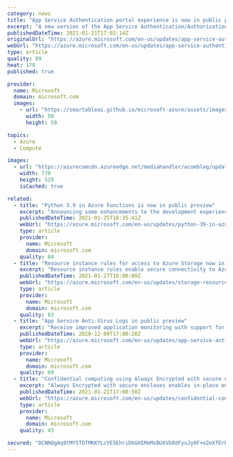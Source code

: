 ```yaml
---
category: news
title: "App Service Authentication portal experience is now in public preview"
excerpt: "A new version of the App Service Authentication/Authorization portal experience is now in preview."
publishedDateTime: 2021-01-21T17:02:14Z
originalUrl: "https://azure.microsoft.com/en-us/updates/app-service-authentication-portal-experience-is-now-in-public-preview/"
webUrl: "https://azure.microsoft.com/en-us/updates/app-service-authentication-portal-experience-is-now-in-public-preview/"
type: article
quality: 89
heat: 170
published: true

provider:
  name: Microsoft
  domain: microsoft.com
  images:
    - url: "https://smartableai.github.io/microsoft-azure/assets/images/organizations/microsoft.com-50x50.jpg"
      width: 50
      height: 50

topics:
  - Azure
  - Compute

images:
  - url: "https://azurecomcdn.azureedge.net/mediahandler/acomblog/updates/UpdatesV2/blog/57e5a3a7-6c89-438a-bd13-712987f17971.jpg"
    width: 770
    height: 529
    isCached: true

related:
  - title: "Python 3.9 in Azure Functions is now in public preview"
    excerpt: "Announcing some enhancements to the development experience for Python workloads in Azure Functions, including support for Python 3.9."
    publishedDateTime: 2021-01-25T18:35:41Z
    webUrl: "https://azure.microsoft.com/en-us/updates/python-39-in-azure-functions-is-now-in-public-preview/"
    type: article
    provider:
      name: Microsoft
      domain: microsoft.com
    quality: 84
  - title: "Resource instance rules for access to Azure Storage now in public preview"
    excerpt: "Resource instance rules enable secure connectivity to Azure  Storage by restricting access to specific resources of select Azure services. Resource instance rules to control access to Azure Storage are now in preview in all Azure public regions."
    publishedDateTime: 2021-01-27T16:00:00Z
    webUrl: "https://azure.microsoft.com/en-us/updates/storage-resource-instance-rules-preview/"
    type: article
    provider:
      name: Microsoft
      domain: microsoft.com
    quality: 83
  - title: "App Service Anti-Virus Logs in public preview"
    excerpt: "Receive improved application monitoring with support for anti-virus scans ."
    publishedDateTime: 2020-12-09T17:00:20Z
    webUrl: "https://azure.microsoft.com/en-us/updates/app-service-antivirus-logs-in-public-preview/"
    type: article
    provider:
      name: Microsoft
      domain: microsoft.com
    quality: 69
  - title: "Confidential computing using Always Encrypted with secure enclaves now in public preview"
    excerpt: "Always Encrypted with secure enclaves enables in-place encryption and rich confidential queries on sensitive data by leveraging Intel SGX secure enclaves, available in the new DC-series hardware configuration."
    publishedDateTime: 2021-01-21T17:00:50Z
    webUrl: "https://azure.microsoft.com/en-us/updates/confidential-computing-using-always-encrypted-with-secure-enclaves-now-in-public-preview/"
    type: article
    provider:
      name: Microsoft
      domain: microsoft.com
    quality: 43

secured: "DCNNQgAq9tMY5TOfMKKYLcYE5EhriDkGHIMeMxBUXVb8dFyuJy8F+o2oXfErDq4SMtC6GQ8lxNaVvNVwRV/VqOsQKtCEIHFvmpJ0nxc+cZQM19w3GhAZ6lxd9RMha/YKoPH1qdJmzheXZOzpWn7gcO8XlZ27uspEUt0TDrwIqji8d2R4N3n4ubeO65s/fNekSanPeszZSQ5ITxaKI2yUDStSO6kUsA8vQ8TtjkrJtR2kt31u3aXm0M3wdk2g6WtqlHe7mFduLjrbp0SdCLqlx6Ewq7hxcT2UjIzPtB1voo1RWCRyA3eCU2vcuiiwlaGA38R27+gXYn9voigVpR/GwUIgEEvExwzoQ+ap1gxCFYg=;RhwCmCCW8atqWDhnDgJKtA=="
---
```


